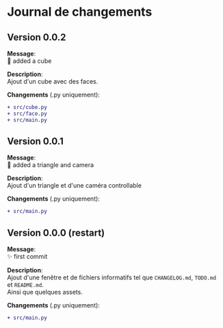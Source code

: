 # Journal de changements

## Version 0.0.2

**Message**:\
🧊 added a cube

**Description**:\
Ajout d'un cube avec des faces.

**Changements** (.py uniquement):

```diff
+ src/cube.py
+ src/face.py
+ src/main.py
```

## Version 0.0.1

**Message**:\
🎥 added a triangle and camera

**Description**:\
Ajout d'un triangle et d'une caméra controllable

**Changements** (.py uniquement):

```diff
+ src/main.py
```

## Version 0.0.0 (restart)

**Message**:\
✨ first commit

**Description**:\
Ajout d'une fenêtre et de fichiers informatifs tel que `CHANGELOG.md`, `TODO.md` et `README.md`.\
Ainsi que quelques assets.

**Changements** (.py uniquement):

```diff
+ src/main.py
```
